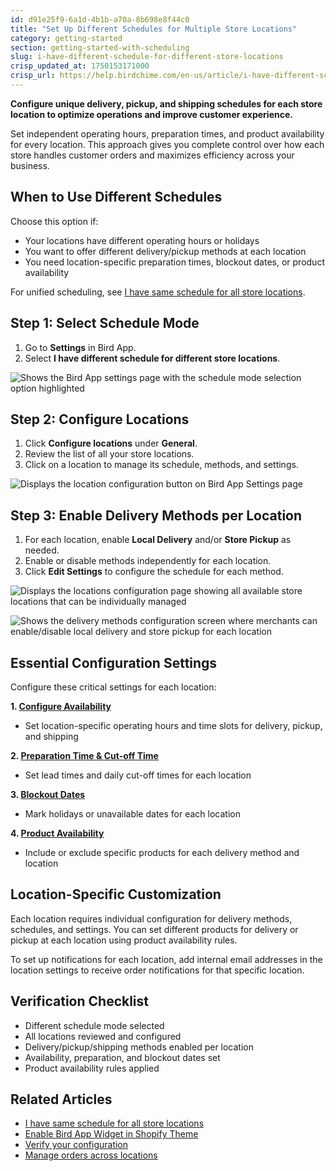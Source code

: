 ```yaml
---
id: d91e25f9-6a1d-4b1b-a70a-8b698e8f44c0
title: "Set Up Different Schedules for Multiple Store Locations"
category: getting-started
section: getting-started-with-scheduling
slug: i-have-different-schedule-for-different-store-locations
crisp_updated_at: 1750153171000
crisp_url: https://help.birdchime.com/en-us/article/i-have-different-schedule-for-different-store-locations-1f6j2p0/
---
```


**Configure unique delivery, pickup, and shipping schedules for each store location to optimize operations and improve customer experience.**

Set independent operating hours, preparation times, and product availability for every location. This approach gives you complete control over how each store handles customer orders and maximizes efficiency across your business.

## When to Use Different Schedules

Choose this option if:
- Your locations have different operating hours or holidays
- You want to offer different delivery/pickup methods at each location
- You need location-specific preparation times, blockout dates, or product availability

For unified scheduling, see [I have same schedule for all store locations](https://help.birdchime.com/en-us/article/i-have-same-schedule-for-all-store-locations-13ukhrg/).

## Step 1: Select Schedule Mode

1. Go to **Settings** in Bird App.
2. Select **I have different schedule for different store locations**.

![Shows the Bird App settings page with the schedule mode selection option highlighted](https://storage.crisp.chat/users/helpdesk/website/ca826b447482b000/screenshot-2024-12-16-072952_4c3tzq.png)

## Step 2: Configure Locations

1. Click **Configure locations** under **General**.
2. Review the list of all your store locations.
3. Click on a location to manage its schedule, methods, and settings.

![Displays the location configuration button on Bird App Settings page](https://storage.crisp.chat/users/helpdesk/website/ca826b447482b000/screenshot-2024-12-16-073119_1kmhqj3.png)

## Step 3: Enable Delivery Methods per Location

1. For each location, enable **Local Delivery** and/or **Store Pickup** as needed.
2. Enable or disable methods independently for each location.
3. Click **Edit Settings** to configure the schedule for each method.

![Displays the locations configuration page showing all available store locations that can be individually managed](https://storage.crisp.chat/users/helpdesk/website/ca826b447482b000/screenshot-2024-12-16-073244_1ut1y3u.png)

![Shows the delivery methods configuration screen where merchants can enable/disable local delivery and store pickup for each location](https://storage.crisp.chat/users/helpdesk/website/ca826b447482b000/screenshot-2024-12-16-073445_1b95oox.png)

## Essential Configuration Settings

Configure these critical settings for each location:

**1. [Configure Availability](https://help.birdchime.com/en-us/article/configure-availability-settings-199dozz/)**
- Set location-specific operating hours and time slots for delivery, pickup, and shipping

**2. [Preparation Time & Cut-off Time](https://help.birdchime.com/en-us/article/configure-order-preparation-times-1b43s8n/)**
- Set lead times and daily cut-off times for each location

**3. [Blockout Dates](https://help.birdchime.com/en-us/article/how-to-block-dates-from-calendar-tllghq/)**
- Mark holidays or unavailable dates for each location

**4. [Product Availability](https://help.birdchime.com/en-us/article/block-shipping-local-delivery-pickup-using-product-availability-t1zg9b/)**
- Include or exclude specific products for each delivery method and location

## Location-Specific Customization

Each location requires individual configuration for delivery methods, schedules, and settings. You can set different products for delivery or pickup at each location using product availability rules.

To set up notifications for each location, add internal email addresses in the location settings to receive order notifications for that specific location.

## Verification Checklist

- Different schedule mode selected  
- All locations reviewed and configured  
- Delivery/pickup/shipping methods enabled per location  
- Availability, preparation, and blockout dates set  
- Product availability rules applied

## Related Articles

- [I have same schedule for all store locations](https://help.birdchime.com/en-us/article/i-have-same-schedule-for-all-store-locations-13ukhrg/)
- [Enable Bird App Widget in Shopify Theme](https://help.birdchime.com/en-us/article/enable-the-app-in-your-theme-450cbp/)
- [Verify your configuration](https://help.birdchime.com/en-us/article/place-a-test-order-13fhz0a/)
- [Manage orders across locations](https://help.birdchime.com/en-us/category/order-management-1l0qumf/)